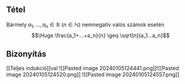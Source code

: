 ## Tétel
Bármely $a_1, ..., a_n \in \mathbb{R}$ ($n \in \mathbb{N}$) nemnegatív valós számok esetén $$\Huge \frac{a_1+...+a_n}{n} \geq \sqrt[n]{a_1...a_n}$$
## Bizonyítás
[[Teljes indukció]]val
![[Pasted image 20240105124441.png]]![[Pasted image 20240105124520.png]]
![[Pasted image 20240105124557.png]]